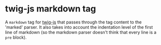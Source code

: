 # twig-js markdown tag
A `markdown` tag for [twig-js](https://github.com/justjohn/twig.js) that passes through the tag content to the 'marked' parser. It also takes into account the indentation level of the first line of markdown (so the markdown parser doesn't think that every line is a `pre` block).
